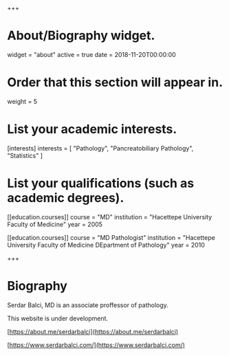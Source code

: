 +++
# About/Biography widget.
widget = "about"
active = true
date = 2018-11-20T00:00:00

# Order that this section will appear in.
weight = 5

# List your academic interests.
[interests]
  interests = [
    "Pathology",
    "Pancreatobiliary Pathology",
    "Statistics"
  ]

# List your qualifications (such as academic degrees).
[[education.courses]]
  course = "MD"
  institution = "Hacettepe University Faculty of Medicine"
  year = 2005

[[education.courses]]
  course = "MD Pathologist"
  institution = "Hacettepe University Faculty of Medicine DEpartment of Pathology"
  year = 2010


+++

# Biography

Serdar Balci, MD is an associate proffessor of pathology.

This website is under development.

[https://about.me/serdarbalci](https://about.me/serdarbalci)

[https://www.serdarbalci.com/](https://www.serdarbalci.com/)


